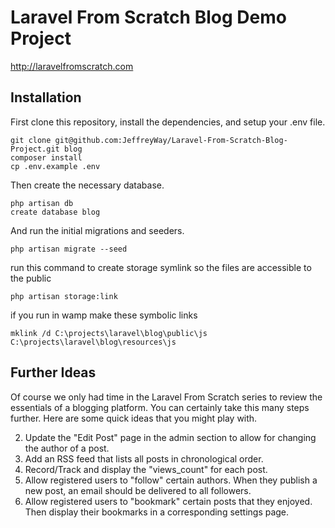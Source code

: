 # Laravel From Scratch Blog Demo Project

http://laravelfromscratch.com

## Installation

First clone this repository, install the dependencies, and setup your .env file.

```
git clone git@github.com:JeffreyWay/Laravel-From-Scratch-Blog-Project.git blog
composer install
cp .env.example .env
```

Then create the necessary database.

```
php artisan db
create database blog
```

And run the initial migrations and seeders.

```
php artisan migrate --seed
```

run this command to create storage symlink so the files are accessible to the public

```
php artisan storage:link

```

if you run in wamp make these symbolic links

```
mklink /d C:\projects\laravel\blog\public\js C:\projects\laravel\blog\resources\js

```

## Further Ideas

Of course we only had time in the Laravel From Scratch series to review the essentials of a blogging platform. You can certainly take this many
steps further. Here are some quick ideas that you might play with.

2. Update the "Edit Post" page in the admin section to allow for changing the author of a post.
3. Add an RSS feed that lists all posts in chronological order.
4. Record/Track and display the "views_count" for each post.
5. Allow registered users to "follow" certain authors. When they publish a new post, an email should be delivered to all followers.
6. Allow registered users to "bookmark" certain posts that they enjoyed. Then display their bookmarks in a corresponding settings page.
